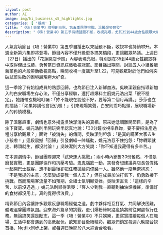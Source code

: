 ```yaml
---
layout: post
author: AI
image: img/hi_business_s5_highlights.jpg
categories: [ '娛樂' ]
title: "《嗨！營業中》收視創高點，第五季團隊挑戰、溫馨爆笑齊發"
description: "《嗨！營業中》第五季持續話題不斷，收視亮眼，尤其35到44歲女性觀眾大幅成長。節目升級搞笑橋段，成員互動引爆討論，吳映潔產後回歸、白安融入職場新鮮人視角。最新集數迎來團隊試營運勁敵，現場實戰凸顯團隊默契，也帶起職場話題。海外篇章將開啟，令粉絲熱切期待，無論勵志還是搞笑，這季以真實情感打動觀眾，每週同步台視、Netflix、八大綜合台播出，精彩不容錯過。"
---
```

人氣實境節目《嗨！營業中》第五季自播出以來話題不斷，收視率也持續攀升。本週全新第六集即將登場，節目內容不僅升級更多搞笑橋段，更讓觀眾熱議。上週日（27日）播出的「花蓮開店卡關」內容表現亮眼，特別是在35到44歲女性觀眾群中取得傑出成績，勇奪當日資訊綜藝收視冠軍。節目播出期間，討論五人小組餐廳新菜色的片段帶動收視高點，瞬間收視一度飆升至1.22，可見觀眾對於他們如何突破試菜失敗的困境展現極大好奇。

這一季除了有始祖成員的熟悉回歸，也為節目注入新鮮血液。吳映潔親自指導新加入的白安職場生存心法，不僅分享經驗，還打趣爆料主廚姚元浩出菜「很不穩定」。她語帶玄機地叮囑：「妳不能現在說他不好，要等第二個月再講。」莎莎也立刻插話：「如果妳講他會記仇喔！」引來現場笑聲，白安則乖巧點頭，展現職場新人的矜慎模樣。

除了溫馨趣事，劇情也意外揭露吳映潔消失的真相。原來她低調離開節目，是為了生下寶寶。姚元浩則半開玩笑半認真地說：「30分鐘收視率靠妳，要不要把生產過程分享給觀眾？」面對「被消失」的傳聞，吳映潔則坦承：「是真的瞞著大家去生小孩啦！」這段震撼「回歸」引發劇組一陣騷動，姚元浩忍不住抱怨：「妳轉頭就走、轉頭就生，都沒討論！」吳映潔則大方笑說：「你不知道我藏得有多辛苦。」

在本週劇情中，節目團隊迎來「試營運大挑戰」：兩小時內銷售30份餐點，不僅是廚藝實戰，更是團隊協作和抗壓考驗。鬼鬼腦筋一動，突發奇想建議與店長包偉銘一起開巴士載客，想不到最後卻把任務拋給包偉銘一人。雖然他一度無奈抱怨：「不是我提的主意，怎麼變成要我一個人去？」但在成員加油打氣下，仍勇敢接下挑戰。然而現場客流量不如預期，全組士氣明顯受挫。吳映潔直言：「這樣的辛苦，以前沒遇過。」姚元浩則顯得沮喪：「客人少到我一直聽到抽油煙機聲，準備好的食材都沒用上，真的覺得很浪費。」

精彩節目內容讓許多觀眾反思職場經營之道，劇中夥伴相互打氣、共同解決困難，體現溫馨團隊氛圍。迎來海外篇章的挑戰，更引爆粉絲網路瘋猜將前往何處執行任務。無論搞笑還是勵志，這一季《嗨！營業中》不只娛樂，更寫實描繪每個人在職場、生活中都會遇到的高低起伏。欲知節目後續精彩，觀眾們鎖定每週六晚間台視首播、Netflix同步上架，或每週日晚間於八大綜合台收看。